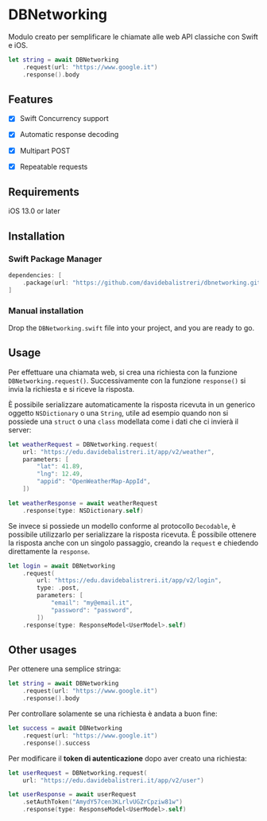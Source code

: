 # DBNetworking

Modulo creato per semplificare le chiamate alle web API classiche con Swift e iOS.

```swift
let string = await DBNetworking
    .request(url: "https://www.google.it")
    .response().body
```


## Features

- [x] Swift Concurrency support
- [x] Automatic response decoding
- [x] Multipart POST
- [x] Repeatable requests


## Requirements

iOS 13.0 or later


## Installation

### Swift Package Manager

```swift
dependencies: [
    .package(url: "https://github.com/davidebalistreri/dbnetworking.git", .upToNextMajor(from: "1.0.1"))
]
```

### Manual installation
Drop the `DBNetworking.swift` file into your project, and you are ready to go.


## Usage

Per effettuare una chiamata web, si crea una richiesta con la funzione `DBNetworking.request()`.
Successivamente con la funzione `response()` si invia la richiesta e si riceve la risposta.

È possibile serializzare automaticamente la risposta ricevuta in un generico oggetto `NSDictionary` o una `String`,
utile ad esempio quando non si possiede una `struct` o una `class` modellata come i dati che ci invierà il server:
```swift
let weatherRequest = DBNetworking.request(
    url: "https://edu.davidebalistreri.it/app/v2/weather",
    parameters: [
        "lat": 41.89,
        "lng": 12.49,
        "appid": "OpenWeatherMap-AppId",
    ])

let weatherResponse = await weatherRequest
    .response(type: NSDictionary.self)
```

Se invece si possiede un modello conforme al protocollo `Decodable`, è possibile utilizzarlo per serializzare la risposta ricevuta.
È possibile ottenere la risposta anche con un singolo passaggio, creando la `request` e chiedendo direttamente la `response`.
```swift
let login = await DBNetworking
    .request(
        url: "https://edu.davidebalistreri.it/app/v2/login",
        type: .post,
        parameters: [
            "email": "my@email.it",
            "password": "password",
        ])
    .response(type: ResponseModel<UserModel>.self)
```


## Other usages

Per ottenere una semplice stringa:
```swift
let string = await DBNetworking
    .request(url: "https://www.google.it")
    .response().body
```

Per controllare solamente se una richiesta è andata a buon fine:
```swift
let success = await DBNetworking
    .request(url: "https://www.google.it")
    .response().success
```

Per modificare il **token di autenticazione** dopo aver creato una richiesta:
```swift
let userRequest = DBNetworking.request(
    url: "https://edu.davidebalistreri.it/app/v2/user")

let userResponse = await userRequest
    .setAuthToken("AmydY57cen3KLrlvUGZrCpziw81w")
    .response(type: ResponseModel<UserModel>.self)
```
